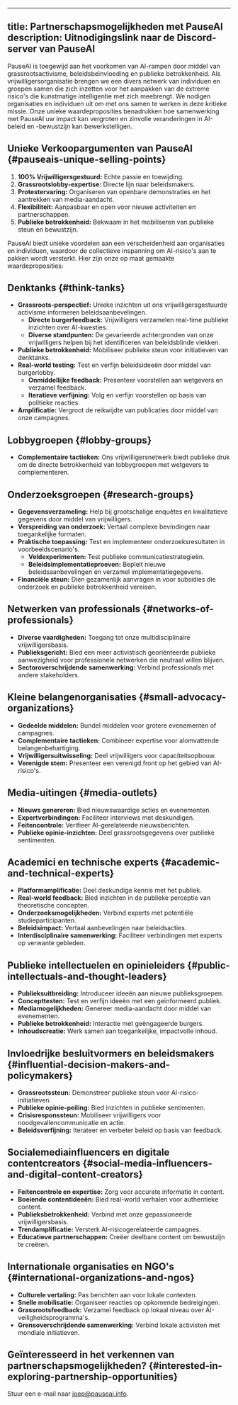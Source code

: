 

---
title: Partnerschapsmogelijkheden met PauseAI
description: Uitnodigingslink naar de Discord-server van PauseAI
---
PauseAI is toegewijd aan het voorkomen van AI-rampen door middel van grassrootsactivisme, beleidsbeïnvloeding en publieke betrokkenheid.
Als vrijwilligersorganisatie brengen we een divers netwerk van individuen en groepen samen die zich inzetten voor het aanpakken van de extreme risico's die kunstmatige intelligentie met zich meebrengt.
We nodigen organisaties en individuen uit om met ons samen te werken in deze kritieke missie.
Onze unieke waardeproposities benadrukken hoe samenwerking met PauseAI uw impact kan vergroten en zinvolle veranderingen in AI-beleid en -bewustzijn kan bewerkstelligen.

## Unieke Verkoopargumenten van PauseAI {#pauseais-unique-selling-points}

1. **100% Vrijwilligersgestuurd:** Echte passie en toewijding.
2. **Grassrootslobby-expertise:** Directe lijn naar beleidsmakers.
3. **Protestervaring:** Organiseren van openbare demonstraties en het aantrekken van media-aandacht.
4. **Flexibiliteit:** Aanpasbaar en open voor nieuwe activiteiten en partnerschappen.
5. **Publieke betrokkenheid:** Bekwaam in het mobiliseren van publieke steun en bewustzijn.

PauseAI biedt unieke voordelen aan een verscheidenheid aan organisaties en individuen, waardoor de collectieve inspanning om AI-risico's aan te pakken wordt versterkt. Hier zijn onze op maat gemaakte waardeproposities:

## Denktanks {#think-tanks}

- **Grassroots-perspectief:** Unieke inzichten uit ons vrijwilligersgestuurde activisme informeren beleidsaanbevelingen.
  - **Directe burgerfeedback:** Vrijwilligers verzamelen real-time publieke inzichten over AI-kwesties.
  - **Diverse standpunten:** De gevarieerde achtergronden van onze vrijwilligers helpen bij het identificeren van beleidsblinde vlekken.
- **Publieke betrokkenheid:** Mobiliseer publieke steun voor initiatieven van denktanks.
- **Real-world testing:** Test en verfijn beleidsideeën door middel van burgerlobby.
  - **Onmiddellijke feedback:** Presenteer voorstellen aan wetgevers en verzamel feedback.
  - **Iteratieve verfijning:** Volg en verfijn voorstellen op basis van politieke reacties.
- **Amplificatie:** Vergroot de reikwijdte van publicaties door middel van onze campagnes.

## Lobbygroepen {#lobby-groups}

- **Complementaire tactieken:** Ons vrijwilligersnetwerk biedt publieke druk om de directe betrokkenheid van lobbygroepen met wetgevers te complementeren.

## Onderzoeksgroepen {#research-groups}

- **Gegevensverzameling:** Help bij grootschalige enquêtes en kwalitatieve gegevens door middel van vrijwilligers.
- **Verspreiding van onderzoek:** Vertaal complexe bevindingen naar toegankelijke formaten.
- **Praktische toepassing:** Test en implementeer onderzoeksresultaten in voorbeeldscenario's.
  - **Veldexperimenten:** Test publieke communicatiestrategieën.
  - **Beleidsimplementatieproeven:** Bepleit nieuwe beleidsaanbevelingen en verzamel implementatiegegevens.
- **Financiële steun:** Dien gezamenlijk aanvragen in voor subsidies die onderzoek en publieke betrokkenheid vereisen.

## Netwerken van professionals {#networks-of-professionals}

- **Diverse vaardigheden:** Toegang tot onze multidisciplinaire vrijwilligersbasis.
- **Publieksgericht:** Bied een meer activistisch georiënteerde publieke aanwezigheid voor professionele netwerken die neutraal willen blijven.
- **Sectoroverschrijdende samenwerking:** Verbind professionals met andere stakeholders.

## Kleine belangenorganisaties {#small-advocacy-organizations}

- **Gedeelde middelen:** Bundel middelen voor grotere evenementen of campagnes.
- **Complementaire tactieken:** Combineer expertise voor alomvattende belangenbehartiging.
- **Vrijwilligersuitwisseling:** Deel vrijwilligers voor capaciteitsopbouw.
- **Verenigde stem:** Presenteer een verenigd front op het gebied van AI-risico's.

## Media-uitingen {#media-outlets}

- **Nieuws genereren:** Bied nieuwswaardige acties en evenementen.
- **Expertverbindingen:** Faciliteer interviews met deskundigen.
- **Feitencontrole:** Verifieer AI-gerelateerde nieuwsberichten.
- **Publieke opinie-inzichten:** Deel grassrootsgegevens over publieke sentimenten.

## Academici en technische experts {#academic-and-technical-experts}

- **Platformamplificatie:** Deel deskundige kennis met het publiek.
- **Real-world feedback:** Bied inzichten in de publieke perceptie van theoretische concepten.
- **Onderzoeksmogelijkheden:** Verbind experts met potentiële studieparticipanten.
- **Beleidsimpact:** Vertaal aanbevelingen naar beleidsacties.
- **Interdisciplinaire samenwerking:** Faciliteer verbindingen met experts op verwante gebieden.

## Publieke intellectuelen en opinieleiders {#public-intellectuals-and-thought-leaders}

- **Publieksuitbreiding:** Introduceer ideeën aan nieuwe publieksgroepen.
- **Concepttesten:** Test en verfijn ideeën met een geïnformeerd publiek.
- **Mediamogelijkheden:** Genereer media-aandacht door middel van evenementen.
- **Publieke betrokkenheid:** Interactie met geëngageerde burgers.
- **Inhoudscreatie:** Werk samen aan toegankelijke, impactvolle inhoud.

## Invloedrijke besluitvormers en beleidsmakers {#influential-decision-makers-and-policymakers}

- **Grassrootssteun:** Demonstreer publieke steun voor AI-risico-initiatieven.
- **Publieke opinie-peiling:** Bied inzichten in publieke sentimenten.
- **Crisisresponssteun:** Mobiliseer vrijwilligers voor noodgevallencommunicatie en actie.
- **Beleidsverfijning:** Iterateer en verbeter beleid op basis van feedback.

## Socialemediainfluencers en digitale contentcreators {#social-media-influencers-and-digital-content-creators}

- **Feitencontrole en expertise:** Zorg voor accurate informatie in content.
- **Boeiende contentideeën:** Bied real-world verhalen voor authentieke content.
- **Publieksbetrokkenheid:** Verbind met onze gepassioneerde vrijwilligersbasis.
- **Trendamplificatie:** Versterk AI-risicogerelateerde campagnes.
- **Educatieve partnerschappen:** Creëer deelbare content om bewustzijn te creëren.

## Internationale organisaties en NGO's {#international-organizations-and-ngos}

- **Culturele vertaling:** Pas berichten aan voor lokale contexten.
- **Snelle mobilisatie:** Organiseer reacties op opkomende bedreigingen.
- **Grassrootsfeedback:** Verzamel feedback op lokaal niveau over AI-veiligheidsprogramma's.
- **Grensoverschrijdende samenwerking:** Verbind lokale activisten met mondiale initiatieven.

## Geïnteresseerd in het verkennen van partnerschapsmogelijkheden? {#interested-in-exploring-partnership-opportunities}

Stuur een e-mail naar [joep@pauseai.info](mailto:joep@pauseai.info).